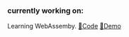 ### currently working on:

Learning WebAssemby. [🔗Code](https://github.com/czfaero/TryWebAssembly) [🔗Demo](https://czfaero.github.io/TryWebAssembly/demo/debug.html)

